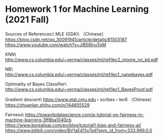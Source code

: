 # Homework 1 for Machine Learning (2021 Fall)

Sources of References:\\
MLE (GDA)\\
（Chinese）https://blog.csdn.net/qq_30091945/article/details/81503187
https://www.youtube.com/watch?v=JjB58InuTqM

KNN\\
http://www.cs.columbia.edu/~verma/classes/ml/ref/lec2_moore_nn_kd.pdf

NB\\
http://www.cs.columbia.edu/~verma/classes/ml/ref/lec1_naivebayes.pdf

Optimality of Bayes Classifier\\
http://www.cs.columbia.edu/~verma/classes/ml/ref/lec1_BayesProof.pdf

Gradient descent\\
https://www.stat.cmu.edu › scribes › lec6
（Chinese）https://zhuanlan.zhihu.com/p/144855529

Fairness\\
https://towardsdatascience.com/a-tutorial-on-fairness-in-machine-learning-3ff8ba1040cb
https://www.borealisai.com/en/blog/tutorial1-bias-and-fairness-ai/
https://www.bilibili.com/video/BV1aE411o7qd?spm_id_from=333.999.0.0
